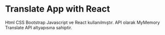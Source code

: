 # Translate App with React
 Html CSS Bootstrap Javascript ve React kullanılmıştır. API olarak MyMemory Translate API altyapısına sahiptir.
